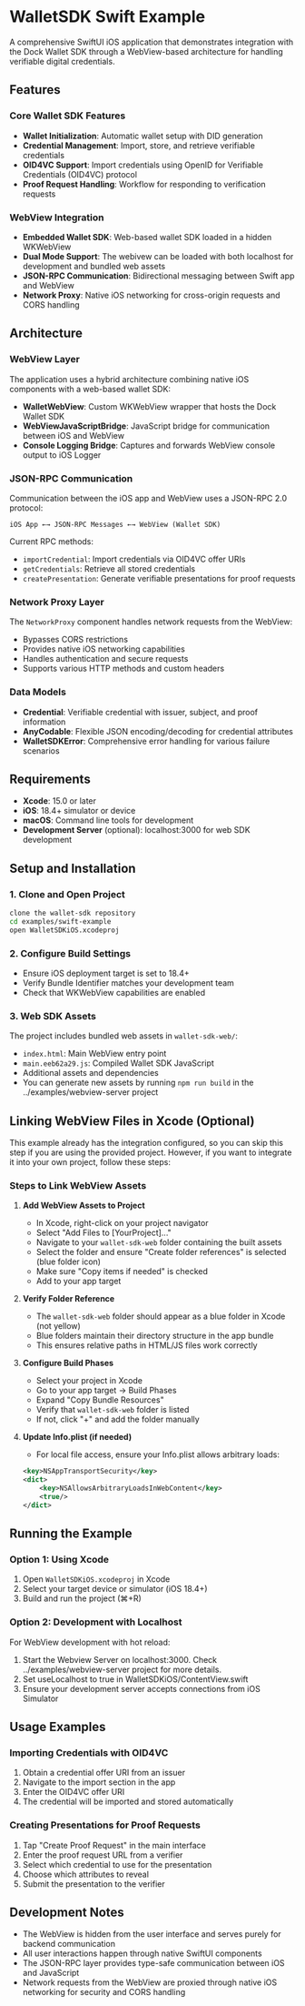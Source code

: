 # WalletSDK Swift Example

A comprehensive SwiftUI iOS application that demonstrates integration with the Dock Wallet SDK through a WebView-based architecture for handling verifiable digital credentials.

## Features

### Core Wallet SDK Features
- **Wallet Initialization**: Automatic wallet setup with DID generation
- **Credential Management**: Import, store, and retrieve verifiable credentials
- **OID4VC Support**: Import credentials using OpenID for Verifiable Credentials (OID4VC) protocol
- **Proof Request Handling**: Workflow for responding to verification requests

### WebView Integration
- **Embedded Wallet SDK**: Web-based wallet SDK loaded in a hidden WKWebView
- **Dual Mode Support**: The webivew can be loaded with both localhost for development and bundled web assets
- **JSON-RPC Communication**: Bidirectional messaging between Swift app and WebView
- **Network Proxy**: Native iOS networking for cross-origin requests and CORS handling

## Architecture

### WebView Layer
The application uses a hybrid architecture combining native iOS components with a web-based wallet SDK:

- **WalletWebView**: Custom WKWebView wrapper that hosts the Dock Wallet SDK
- **WebViewJavaScriptBridge**: JavaScript bridge for communication between iOS and WebView
- **Console Logging Bridge**: Captures and forwards WebView console output to iOS Logger

### JSON-RPC Communication
Communication between the iOS app and WebView uses a JSON-RPC 2.0 protocol:

```
iOS App ←→ JSON-RPC Messages ←→ WebView (Wallet SDK)
```

Current RPC methods:
- `importCredential`: Import credentials via OID4VC offer URIs
- `getCredentials`: Retrieve all stored credentials
- `createPresentation`: Generate verifiable presentations for proof requests

### Network Proxy Layer
The `NetworkProxy` component handles network requests from the WebView:
- Bypasses CORS restrictions
- Provides native iOS networking capabilities
- Handles authentication and secure requests
- Supports various HTTP methods and custom headers

### Data Models
- **Credential**: Verifiable credential with issuer, subject, and proof information
- **AnyCodable**: Flexible JSON encoding/decoding for credential attributes
- **WalletSDKError**: Comprehensive error handling for various failure scenarios

## Requirements

- **Xcode**: 15.0 or later
- **iOS**: 18.4+ simulator or device
- **macOS**: Command line tools for development
- **Development Server** (optional): localhost:3000 for web SDK development

## Setup and Installation

### 1. Clone and Open Project
```bash
clone the wallet-sdk repository
cd examples/swift-example
open WalletSDKiOS.xcodeproj
```

### 2. Configure Build Settings
- Ensure iOS deployment target is set to 18.4+
- Verify Bundle Identifier matches your development team
- Check that WKWebView capabilities are enabled

### 3. Web SDK Assets
The project includes bundled web assets in `wallet-sdk-web/`:
- `index.html`: Main WebView entry point
- `main.eeb62a29.js`: Compiled Wallet SDK JavaScript
- Additional assets and dependencies
- You can generate new assets by running `npm run build` in the ../examples/webview-server project

## Linking WebView Files in Xcode (Optional)

This example already has the integration configured, so you can skip this step if you are using the provided project. However, if you want to integrate it into your own project, follow these steps:

### Steps to Link WebView Assets

1. **Add WebView Assets to Project**
   - In Xcode, right-click on your project navigator
   - Select "Add Files to [YourProject]..."
   - Navigate to your `wallet-sdk-web` folder containing the built assets
   - Select the folder and ensure "Create folder references" is selected (blue folder icon)
   - Make sure "Copy items if needed" is checked
   - Add to your app target

2. **Verify Folder Reference**
   - The `wallet-sdk-web` folder should appear as a blue folder in Xcode (not yellow)
   - Blue folders maintain their directory structure in the app bundle
   - This ensures relative paths in HTML/JS files work correctly

3. **Configure Build Phases**
   - Select your project in Xcode
   - Go to your app target → Build Phases
   - Expand "Copy Bundle Resources"
   - Verify that `wallet-sdk-web` folder is listed
   - If not, click "+" and add the folder manually

4. **Update Info.plist (if needed)**
   - For local file access, ensure your Info.plist allows arbitrary loads:
   ```xml
   <key>NSAppTransportSecurity</key>
   <dict>
       <key>NSAllowsArbitraryLoadsInWebContent</key>
       <true/>
   </dict>
   ```

## Running the Example

### Option 1: Using Xcode
1. Open `WalletSDKiOS.xcodeproj` in Xcode
2. Select your target device or simulator (iOS 18.4+)
3. Build and run the project (⌘+R)

### Option 2: Development with Localhost
For WebView development with hot reload:
1. Start the Webview Server on localhost:3000. Check ../examples/webview-server project for more details.
2. Set useLocalhost to true in WalletSDKiOS/ContentView.swift
3. Ensure your development server accepts connections from iOS Simulator

## Usage Examples

### Importing Credentials with OID4VC
1. Obtain a credential offer URI from an issuer
2. Navigate to the import section in the app
3. Enter the OID4VC offer URI
4. The credential will be imported and stored automatically

### Creating Presentations for Proof Requests
1. Tap "Create Proof Request" in the main interface
2. Enter the proof request URL from a verifier
3. Select which credential to use for the presentation
4. Choose which attributes to reveal
5. Submit the presentation to the verifier

## Development Notes

- The WebView is hidden from the user interface and serves purely for backend communication
- All user interactions happen through native SwiftUI components
- The JSON-RPC layer provides type-safe communication between iOS and JavaScript
- Network requests from the WebView are proxied through native iOS networking for security and CORS handling

